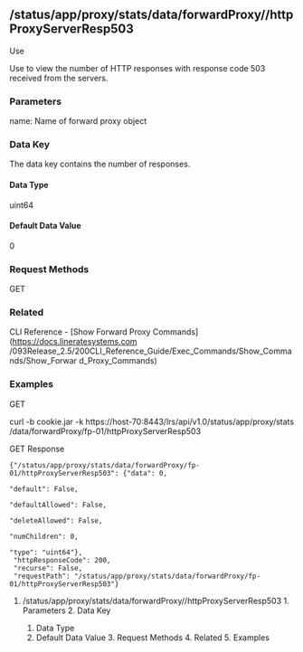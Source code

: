 ## /status/app/proxy/stats/data/forwardProxy/<name>/httpProxyServerResp503

Use

Use to view the number of HTTP responses with response code 503 received from
the servers.

### Parameters

name: Name of forward proxy object

### Data Key

The data key contains the number of responses.

#### Data Type

uint64

#### Default Data Value

0

### Request Methods

GET

### Related

CLI Reference - [Show Forward Proxy Commands](https://docs.lineratesystems.com
/093Release_2.5/200CLI_Reference_Guide/Exec_Commands/Show_Commands/Show_Forwar
d_Proxy_Commands)

### Examples

GET

curl -b cookie.jar -k https://host-70:8443/lrs/api/v1.0/status/app/proxy/stats
/data/forwardProxy/fp-01/httpProxyServerResp503

GET Response

    
    {"/status/app/proxy/stats/data/forwardProxy/fp-01/httpProxyServerResp503": {"data": 0,
                                                                                 "default": False,
                                                                                 "defaultAllowed": False,
                                                                                 "deleteAllowed": False,
                                                                                 "numChildren": 0,
                                                                                 "type": "uint64"},
     "httpResponseCode": 200,
     "recurse": False,
     "requestPath": "/status/app/proxy/stats/data/forwardProxy/fp-01/httpProxyServerResp503"}
    

  1. /status/app/proxy/stats/data/forwardProxy/<name>/httpProxyServerResp503
    1. Parameters
    2. Data Key
      1. Data Type
      2. Default Data Value
    3. Request Methods
    4. Related
    5. Examples

